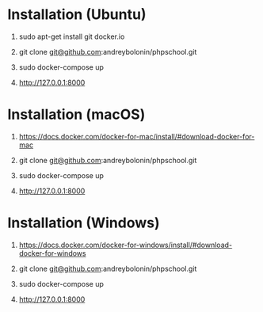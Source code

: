 Installation (Ubuntu)
=============

1) sudo apt-get install git docker.io

2) git clone git@github.com:andreybolonin/phpschool.git

3) sudo docker-compose up

4) http://127.0.0.1:8000

Installation (macOS)
=============

1) https://docs.docker.com/docker-for-mac/install/#download-docker-for-mac

2) git clone git@github.com:andreybolonin/phpschool.git

3) sudo docker-compose up

4) http://127.0.0.1:8000

Installation (Windows)
=============

1) https://docs.docker.com/docker-for-windows/install/#download-docker-for-windows

2) git clone git@github.com:andreybolonin/phpschool.git

3) sudo docker-compose up

4) http://127.0.0.1:8000